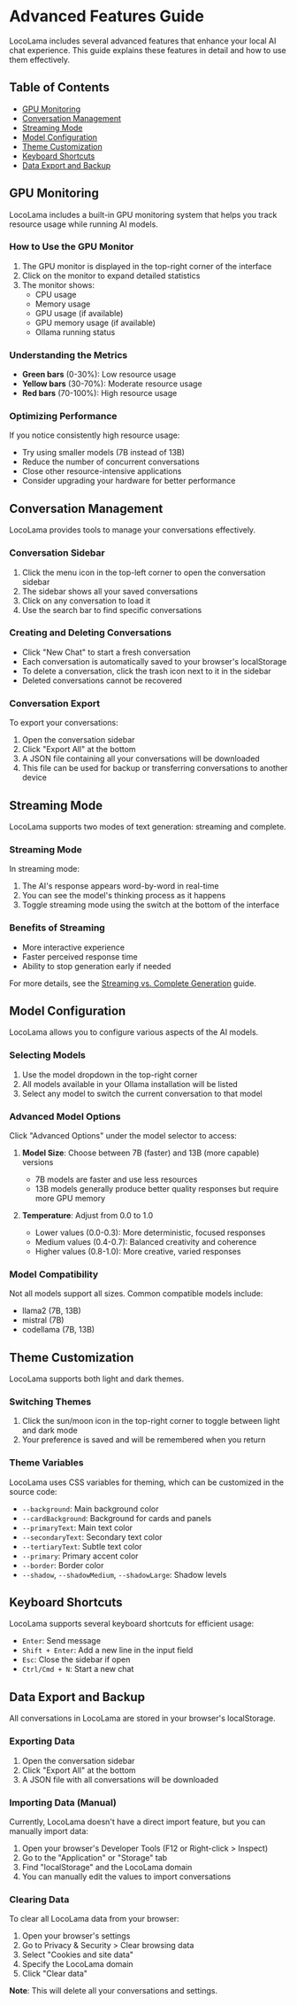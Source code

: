 # Advanced Features Guide

LocoLama includes several advanced features that enhance your local AI chat experience. This guide explains these features in detail and how to use them effectively.

## Table of Contents

- [GPU Monitoring](#gpu-monitoring)
- [Conversation Management](#conversation-management)
- [Streaming Mode](#streaming-mode)
- [Model Configuration](#model-configuration)
- [Theme Customization](#theme-customization)
- [Keyboard Shortcuts](#keyboard-shortcuts)
- [Data Export and Backup](#data-export-and-backup)

## GPU Monitoring

LocoLama includes a built-in GPU monitoring system that helps you track resource usage while running AI models.

### How to Use the GPU Monitor

1. The GPU monitor is displayed in the top-right corner of the interface
2. Click on the monitor to expand detailed statistics
3. The monitor shows:
   - CPU usage
   - Memory usage
   - GPU usage (if available)
   - GPU memory usage (if available)
   - Ollama running status

### Understanding the Metrics

- **Green bars** (0-30%): Low resource usage
- **Yellow bars** (30-70%): Moderate resource usage
- **Red bars** (70-100%): High resource usage

### Optimizing Performance

If you notice consistently high resource usage:

- Try using smaller models (7B instead of 13B)
- Reduce the number of concurrent conversations
- Close other resource-intensive applications
- Consider upgrading your hardware for better performance

## Conversation Management

LocoLama provides tools to manage your conversations effectively.

### Conversation Sidebar

1. Click the menu icon in the top-left corner to open the conversation sidebar
2. The sidebar shows all your saved conversations
3. Click on any conversation to load it
4. Use the search bar to find specific conversations

### Creating and Deleting Conversations

- Click "New Chat" to start a fresh conversation
- Each conversation is automatically saved to your browser's localStorage
- To delete a conversation, click the trash icon next to it in the sidebar
- Deleted conversations cannot be recovered

### Conversation Export

To export your conversations:

1. Open the conversation sidebar
2. Click "Export All" at the bottom
3. A JSON file containing all your conversations will be downloaded
4. This file can be used for backup or transferring conversations to another device

## Streaming Mode

LocoLama supports two modes of text generation: streaming and complete.

### Streaming Mode

In streaming mode:

1. The AI's response appears word-by-word in real-time
2. You can see the model's thinking process as it happens
3. Toggle streaming mode using the switch at the bottom of the interface

### Benefits of Streaming

- More interactive experience
- Faster perceived response time
- Ability to stop generation early if needed

For more details, see the [Streaming vs. Complete Generation](./streaming-vs-complete.md) guide.

## Model Configuration

LocoLama allows you to configure various aspects of the AI models.

### Selecting Models

1. Use the model dropdown in the top-right corner
2. All models available in your Ollama installation will be listed
3. Select any model to switch the current conversation to that model

### Advanced Model Options

Click "Advanced Options" under the model selector to access:

1. **Model Size**: Choose between 7B (faster) and 13B (more capable) versions
   - 7B models are faster and use less resources
   - 13B models generally produce better quality responses but require more GPU memory

2. **Temperature**: Adjust from 0.0 to 1.0
   - Lower values (0.0-0.3): More deterministic, focused responses
   - Medium values (0.4-0.7): Balanced creativity and coherence
   - Higher values (0.8-1.0): More creative, varied responses

### Model Compatibility

Not all models support all sizes. Common compatible models include:

- llama2 (7B, 13B)
- mistral (7B)
- codellama (7B, 13B)

## Theme Customization

LocoLama supports both light and dark themes.

### Switching Themes

1. Click the sun/moon icon in the top-right corner to toggle between light and dark mode
2. Your preference is saved and will be remembered when you return

### Theme Variables

LocoLama uses CSS variables for theming, which can be customized in the source code:

- `--background`: Main background color
- `--cardBackground`: Background for cards and panels
- `--primaryText`: Main text color
- `--secondaryText`: Secondary text color
- `--tertiaryText`: Subtle text color
- `--primary`: Primary accent color
- `--border`: Border color
- `--shadow`, `--shadowMedium`, `--shadowLarge`: Shadow levels

## Keyboard Shortcuts

LocoLama supports several keyboard shortcuts for efficient usage:

- `Enter`: Send message
- `Shift + Enter`: Add a new line in the input field
- `Esc`: Close the sidebar if open
- `Ctrl/Cmd + N`: Start a new chat

## Data Export and Backup

All conversations in LocoLama are stored in your browser's localStorage.

### Exporting Data

1. Open the conversation sidebar
2. Click "Export All" at the bottom
3. A JSON file with all conversations will be downloaded

### Importing Data (Manual)

Currently, LocoLama doesn't have a direct import feature, but you can manually import data:

1. Open your browser's Developer Tools (F12 or Right-click > Inspect)
2. Go to the "Application" or "Storage" tab
3. Find "localStorage" and the LocoLama domain
4. You can manually edit the values to import conversations

### Clearing Data

To clear all LocoLama data from your browser:

1. Open your browser's settings
2. Go to Privacy & Security > Clear browsing data
3. Select "Cookies and site data"
4. Specify the LocoLama domain
5. Click "Clear data"

**Note**: This will delete all your conversations and settings.

